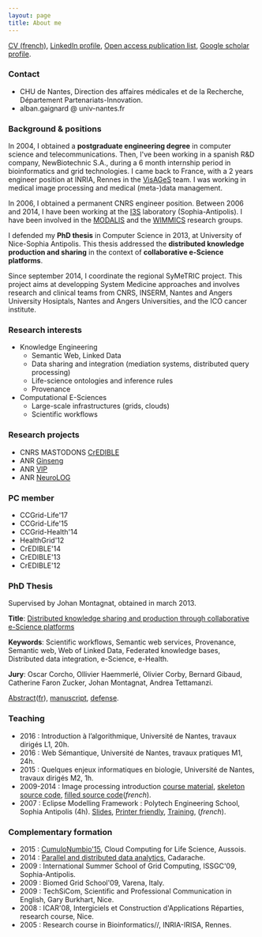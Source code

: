 ```yaml
---
layout: page
title: About me
---
```


[CV (french)](../public/media/AlbanGaignard-cv2014.pdf), [LinkedIn profile](http://fr.linkedin.com/in/albangaignard/), [Open access publication list](http://hal.archives-ouvertes.fr/Public/afficheRequetePubli.php?auteur_exp=A.,%20Gaignard%20;%20Alban,%20Gaignard&CB_auteur=oui&CB_titre=oui&CB_article=oui&CB_Resume_court=oui&CB_typdoc=oui&langue=Anglais&tri_exp=annee_publi&tri_exp2=typdoc&tri_exp3=date_publi&ordre_aff=TA&Fen=Aff&css=../css/VisuRubriqueEncadre.css), [Google scholar profile](http://scholar.google.fr/citations?user=4ruSswgAAAAJ).

### Contact
* CHU de Nantes, Direction des affaires médicales et de la Recherche, 
Département Partenariats-Innovation. 
* alban.gaignard @ univ-nantes.fr

<!-- Laboratoire [[http://www.i3s.unice.fr/|I3S]], UNSA-CNRS 2000, route des lucioles Les Algorithmes - bât. Euclide B BP.121, 06903 Sophia Antipolis - Cedex France

    * Email : alban.gaignard /at/ cnrs.fr
    * Web : [[http://www.i3s.unice.fr/~gaignard|http://www.i3s.unice.fr/~gaignard]] -->

### Background & positions 
In 2004, I obtained a **postgraduate engineering degree** in computer science and telecommunications. Then, I've been working in a spanish R&D company, NewBiotechnic S.A., during a 6 month internship period in bioinformatics and grid technologies. I came back to France, with a 2 years engineer position at INRIA, Rennes in the [VisAGeS](http://www.irisa.fr/visages) team. I was working in medical image processing and medical (meta-)data management. 

In 2006, I obtained a permanent CNRS engineer position. Between 2006 and 2014, I have been working at the [I3S](http://www.i3s.unice.fr)  laboratory (Sophia-Antipolis). I have been involved in the [MODALIS](http://modalis.i3s.unice.fr) and the [WIMMICS](http://wimmics.inria.fr) research groups. 

I defended my **PhD thesis** in Computer Science in 2013, at University of Nice-Sophia Antipolis. This thesis addressed the **distributed knowledge production and sharing**  in the context of **collaborative e-Science platforms**. 

Since september 2014, I coordinate the regional SyMeTRIC project. This project aims at developping System Medicine approaches and involves research and clinical teams from CNRS, INSERM, Nantes and Angers University Hosiptals, Nantes and Angers Universities, and the ICO cancer institute. 

### Research interests 

* Knowledge Engineering
  * Semantic Web, Linked Data
  * Data sharing and integration (mediation systems, distributed query processing)
  * Life-science ontologies and inference rules
  * Provenance
* Computational E-Sciences
  * Large-scale infrastructures (grids, clouds)
  * Scientific workflows


### Research projects
* CNRS MASTODONS [CrEDIBLE](http://credible.i3s.unice.fr)
* ANR [Ginseng](http://www.agence-nationale-recherche.fr/?Projet=ANR-10-TECS-0008)
* ANR [VIP](http://www.creatis.insa-lyon.fr/vip/)
* ANR [NeuroLOG](http://neurolog.i3s.unice.fr)

### PC member
* CCGrid-Life'17
* CCGrid-Life'15
* CCGrid-Health'14
* HealthGrid'12
* CrEDIBLE'14
* CrEDIBLE'13
* CrEDIBLE'12

### PhD Thesis
Supervised by Johan Montagnat, obtained in march 2013. 

**Title**: [Distributed knowledge sharing and production through collaborative e-Science platforms](http://tel.archives-ouvertes.fr/tel-00827926)

**Keywords**: Scientific workflows, Semantic web services, Provenance, Semantic web, Web of Linked Data, Federated knowledge bases, Distributed data integration, e-Science, e-Health. 

**Jury**: Oscar Corcho,  Ollivier Haemmerlé, Olivier Corby, Bernard Gibaud, Catherine Faron Zucker, Johan Montagnat, Andrea Tettamanzi. 

[Abstract](https://modalis.i3s.unice.fr/_media/members:gaignard:abstract-thesis-gaignard.pdf)([fr](https://modalis.i3s.unice.fr/_media/members:gaignard:resume-these-gaignard.pdf)), [manuscript](http://tel.archives-ouvertes.fr/docs/00/82/79/26/PDF/thesis-alban.gaignard.pdf), [defense](http://tel.archives-ouvertes.fr/docs/00/82/79/26/ANNEX/phd-defense-alban.gaignard.pdf).


### Teaching
* 2016 : Introduction à l’algorithmique, Université de Nantes, travaux dirigés L1, 20h.
* 2016 : Web Sémantique, Université de Nantes, travaux pratiques M1, 24h.
* 2015 : Quelques enjeux informatiques en biologie, Université de Nantes, travaux dirigés M2, 1h.
* 2009-2014 : Image processing introduction [course material](http://sparks.i3s.unice.fr/_media/public:gaignard:imagesio-2014.pdf), [skeleton source code](http://sparks.i3s.unice.fr/_media/public:gaignard:td-imagesio-2014-src.zip), [filled source code](http://sparks.i3s.unice.fr/_media/public:gaignard:correction-td-image-2014.zip)(*french*).
* 2007 : Eclipse Modelling Framework : Polytech Engineering School, Sophia Antipolis (4h).
[Slides](http://modalis.i3s.unice.fr/_media/gaignard:presentationcoursemf.pdf), [Printer friendly](http://modalis.i3s.unice.fr/_media/gaignard/supportcours.pdf), [Training](http://modalis.i3s.unice.fr/_media/gaignard/trainingemf.pdf), (*french*).


### Complementary formation
* 2015 : [CumuloNumbio'15](http://cumulo-numbio.sciencesconf.org), Cloud Computing for Life Science, Aussois.
* 2014 : [Parallel and distributed data analytics](http://www-hpc.cea.fr/SummerSchools2014-CS.htm), Cadarache.
* 2009 : International Summer School of Grid Computing, ISSGC'09, Sophia-Antipolis.
* 2009 : Biomed Grid School'09, Varena, Italy.
* 2009 : TechSiCom, Scientific and Professional Communication in English, Gary Burkhart, Nice.
* 2008 : ICAR'08, Intergiciels et Construction d'Applications Réparties, research course, Nice.
* 2005 : Research course in Bioinformatics//, INRIA-IRISA, Rennes.
